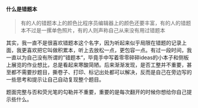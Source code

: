 #### 什么是错题本

>  有的人的错题本上的颜色比程序员编辑器上的颜色还要丰富，有的人的错题本不过是一摞单色照片，有的人则声称自己从来没有用过错题本

其实，我一直不是很喜欢错题本这个名字，因为听起来似乎局限在错题的记录上面，我更喜欢把它叫做积累本，听上去放松一点，更包容一点。有过一段时间，我一直以为自己没有所谓的”错题本“，毕竟手中写着零零碎碎ideas的小本子和侧板上展览的作业想比，总是看起来寒酸简陋。后来渐渐发现，是否工整并不重要，甚至都不需要抄题目，撕卷子、打印、标记出处都可以解决，反而是自己在旁边写的一些思考和提示让自己自动复现整个题目。

题面完整与否和荧光笔的勾勒并不重要，重要的是每次翻开的时候你想给你自己提示些什么。